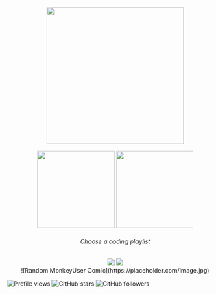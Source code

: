 <div align="center">
  
<img src="https://github.com/cwayr/react-deployment-template/assets/60524606/807fea35-2a69-46a6-b75f-678db20333ab" width=320/>
<div></div><br />

</div>

<!-- GITHUB STATS -->
<div align="center">
  <img height="180" src="https://github-readme-stats.vercel.app/api?username=cwayr&theme=rose_pine&hide_border=true&show_icons=true&rank_icon=github&hide=contribs" />
  <img height="180" src="https://github-readme-stats.vercel.app/api/top-langs?username=cwayr&theme=rose_pine&layout=compact&hide_border=true&langs_count=8&card_width=320" />
</div>

<!--
<div align="center">
![LeetCode Stats](https://leetcode.card.workers.dev/cwayr?theme=react&hide_border=true&font=baloo&extension=null&theme=nord&width=320)
</div>
-->

<!-- CONTACT -->
<!--
<div align="center"> 
<h6><i>Contact me</i></h6>
<div float="left">
  <a href="https://www.linkedin.com/in/calebwaymeyer/" target="_blank"><img src="https://img.shields.io/badge/LinkedIn-0077B5?style=for-the-badge&logo=linkedin&logoColor=white"/></a>
  <a href="https://x.com/calebwaymeyer" target="_blank"><img src="https://img.shields.io/badge/X-000000?style=for-the-badge&logo=x&logoColor=white" /></a>
  <!-- <a href="mailto:calebwaymeyer@protonmail.com"><img src="https://img.shields.io/badge/proton%20mail-6D4AFF?style=for-the-badge&logo=protonmail&logoColor=white" /></a> -->
<!--
</div>
</div>
-->

 <!-- SPOTIFY -->
 <div align="center"> 
<h6><i>Choose a coding playlist</i></h6> 
<a href="https://open.spotify.com/playlist/6GPNTJxqjsCHXtzBvkb0Pl" target="_blank"><img src="https://img.shields.io/badge/Spotify-1ED760?&style=for-the-badge&logo=spotify&logoColor=white" /></a>
<a href="https://open.spotify.com/playlist/3Q3Yw2YgZSLBLUJCZV4rBp" target="_blank"><img src="https://img.shields.io/badge/Spotify-1ED760?&style=for-the-badge&logo=spotify&logoColor=white" /></a>

</div>

<div align="center">
<!-- MONKEYUSER_COMIC_START -->
![Random MonkeyUser Comic](https://placeholder.com/image.jpg)
<!-- MONKEYUSER_COMIC_END -->
</div>

<!-- PROFILE STATS -->
![Profile views](https://komarev.com/ghpvc/?username=cwayr&label=Profile%20views&color=0e75b6&style=flat-square)
![GitHub stars](https://img.shields.io/github/stars/cwayr?style=flat-square)
![GitHub followers](https://img.shields.io/github/followers/cwayr?style=flat-square)
